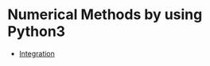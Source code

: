 # Numerical Methods by using Python3

- [Integration][Integration link]

[Integration link]: https://madplayer.github.io
